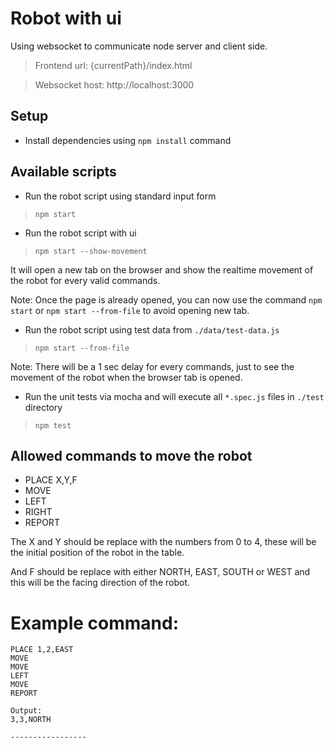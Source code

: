 # Robot with ui

Using websocket to communicate node server and client side.

> Frontend url: {currentPath}/index.html

> Websocket host: http://localhost:3000

## Setup

* Install dependencies using `npm install` command

## Available scripts

* Run the robot script using standard input form
> `npm start`

* Run the robot script with ui
> `npm start --show-movement`

It will open a new tab on the browser and show the realtime movement of the robot for every valid commands. 

Note: Once the page is already opened, you can now use the command `npm start` or `npm start --from-file` to avoid opening new tab.
 
* Run the robot script using test data from `./data/test-data.js`
> `npm start --from-file`

Note: There will be a 1 sec delay for every commands, just to see the movement of the robot when the browser tab is opened.

* Run the unit tests via mocha and will execute all `*.spec.js` files in `./test` directory
> `npm test`

## Allowed commands to move the robot

* PLACE X,Y,F
* MOVE
* LEFT
* RIGHT
* REPORT

The X and Y should be replace with the numbers from 0 to 4, these will be the initial position of the robot in the table.
 
And F should be replace with either NORTH, EAST, SOUTH or WEST and this will be the facing direction of the robot.

# Example command:

```
PLACE 1,2,EAST
MOVE
MOVE
LEFT
MOVE
REPORT

Output:
3,3,NORTH

-----------------

```
